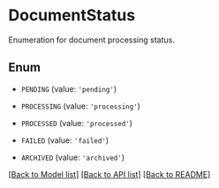 # DocumentStatus

Enumeration for document processing status.

## Enum

* `PENDING` (value: `'pending'`)

* `PROCESSING` (value: `'processing'`)

* `PROCESSED` (value: `'processed'`)

* `FAILED` (value: `'failed'`)

* `ARCHIVED` (value: `'archived'`)

[[Back to Model list]](../README.md#documentation-for-models) [[Back to API list]](../README.md#documentation-for-api-endpoints) [[Back to README]](../README.md)


